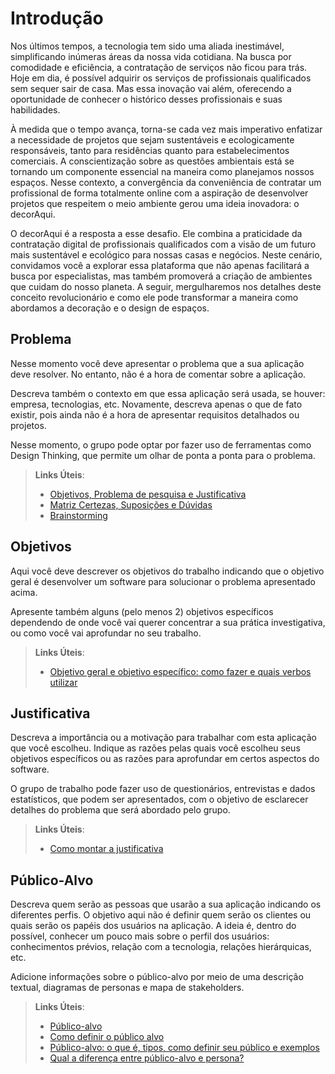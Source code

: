 # Introdução

Nos últimos tempos, a tecnologia tem sido uma aliada inestimável, simplificando inúmeras áreas da nossa vida cotidiana. Na busca por comodidade e eficiência, a contratação de serviços não ficou para trás. Hoje em dia, é possível adquirir os serviços de profissionais qualificados sem sequer sair de casa. Mas essa inovação vai além, oferecendo a oportunidade de conhecer o histórico desses profissionais e suas habilidades. 

 À medida que o tempo avança, torna-se cada vez mais imperativo enfatizar a necessidade de projetos que sejam sustentáveis e ecologicamente responsáveis, tanto para residências quanto para estabelecimentos comerciais. A conscientização sobre as questões ambientais está se tornando um componente essencial na maneira como planejamos nossos espaços. Nesse contexto, a convergência da conveniência de contratar um profissional de forma totalmente online com a aspiração de desenvolver projetos que respeitem o meio ambiente gerou uma ideia inovadora: o decorAqui. 

 O decorAqui é a resposta a esse desafio. Ele combina a praticidade da contratação digital de profissionais qualificados com a visão de um futuro mais sustentável e ecológico para nossas casas e negócios. Neste cenário, convidamos você a explorar essa plataforma que não apenas facilitará a busca por especialistas, mas também promoverá a criação de ambientes que cuidam do nosso planeta. A seguir, mergulharemos nos detalhes deste conceito revolucionário e como ele pode transformar a maneira como abordamos a decoração e o design de espaços. 

## Problema
Nesse momento você deve apresentar o problema que a sua aplicação deve  resolver. No entanto, não é a hora de comentar sobre a aplicação.

Descreva também o contexto em que essa aplicação será usada, se  houver: empresa, tecnologias, etc. Novamente, descreva apenas o que de  fato existir, pois ainda não é a hora de apresentar requisitos  detalhados ou projetos.

Nesse momento, o grupo pode optar por fazer uso  de ferramentas como Design Thinking, que permite um olhar de ponta a ponta para o problema.

> **Links Úteis**:
> - [Objetivos, Problema de pesquisa e Justificativa](https://medium.com/@versioparole/objetivos-problema-de-pesquisa-e-justificativa-c98c8233b9c3)
> - [Matriz Certezas, Suposições e Dúvidas](https://medium.com/educa%C3%A7%C3%A3o-fora-da-caixa/matriz-certezas-suposi%C3%A7%C3%B5es-e-d%C3%BAvidas-fa2263633655)
> - [Brainstorming](https://www.euax.com.br/2018/09/brainstorming/)

## Objetivos

Aqui você deve descrever os objetivos do trabalho indicando que o objetivo geral é desenvolver um software para solucionar o problema apresentado acima. 

Apresente também alguns (pelo menos 2) objetivos específicos dependendo de onde você vai querer concentrar a sua prática investigativa, ou como você vai aprofundar no seu trabalho.
 
> **Links Úteis**:
> - [Objetivo geral e objetivo específico: como fazer e quais verbos utilizar](https://blog.mettzer.com/diferenca-entre-objetivo-geral-e-objetivo-especifico/)

## Justificativa

Descreva a importância ou a motivação para trabalhar com esta aplicação que você escolheu. Indique as razões pelas quais você escolheu seus objetivos específicos ou as razões para aprofundar em certos aspectos do software.

O grupo de trabalho pode fazer uso de questionários, entrevistas e dados estatísticos, que podem ser apresentados, com o objetivo de esclarecer detalhes do problema que será abordado pelo grupo.

> **Links Úteis**:
> - [Como montar a justificativa](https://guiadamonografia.com.br/como-montar-justificativa-do-tcc/)

## Público-Alvo

Descreva quem serão as pessoas que usarão a sua aplicação indicando os diferentes perfis. O objetivo aqui não é definir quem serão os clientes ou quais serão os papéis dos usuários na aplicação. A ideia é, dentro do possível, conhecer um pouco mais sobre o perfil dos usuários: conhecimentos prévios, relação com a tecnologia, relações
hierárquicas, etc.

Adicione informações sobre o público-alvo por meio de uma descrição textual, diagramas de personas e mapa de stakeholders.

> **Links Úteis**:
> - [Público-alvo](https://blog.hotmart.com/pt-br/publico-alvo/)
> - [Como definir o público alvo](https://exame.com/pme/5-dicas-essenciais-para-definir-o-publico-alvo-do-seu-negocio/)
> - [Público-alvo: o que é, tipos, como definir seu público e exemplos](https://klickpages.com.br/blog/publico-alvo-o-que-e/)
> - [Qual a diferença entre público-alvo e persona?](https://rockcontent.com/blog/diferenca-publico-alvo-e-persona/)
